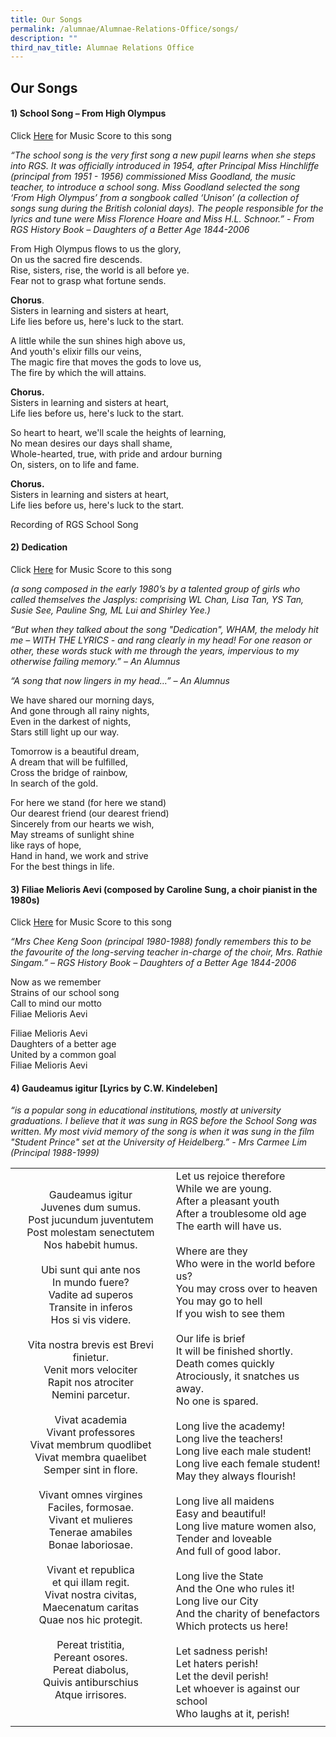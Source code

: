 ```yaml
---
title: Our Songs
permalink: /alumnae/Alumnae-Relations-Office/songs/
description: ""
third_nav_title: Alumnae Relations Office
---
```

## Our Songs

#### 1) School Song – From High Olympus

Click [Here](/files/SchoolSong_MusicScore.pdf) for Music Score to this song

_“The school song is the very first song a new pupil learns when she steps into RGS. It was officially introduced in 1954, after Principal Miss Hinchliffe (principal from 1951 - 1956) commissioned Miss Goodland, the music teacher, to introduce a school song. Miss Goodland selected the song ‘From High Olympus’ from a songbook called ‘Unison’ (a collection of songs sung during the British colonial days). The people responsible for the lyrics and tune were Miss Florence Hoare and Miss H.L. Schnoor.” - From RGS History Book – Daughters of a Better Age 1844-2006_

From High Olympus flows to us the glory, <br>
On us the sacred fire descends. <br>
Rise, sisters, rise, the world is all before ye. <br>
Fear not to grasp what fortune sends.

**Chorus**. <br>
Sisters in learning and sisters at heart, <br>
Life lies before us, here's luck to the start.

A little while the sun shines high above us, <br>
And youth's elixir fills our veins, <br>
The magic fire that moves the gods to love us, <br>
The fire by which the will attains.

**Chorus.** <br>
Sisters in learning and sisters at heart, <br>
Life lies before us, here's luck to the start.

So heart to heart, we'll scale the heights of learning, <br>
No mean desires our days shall shame, <br>
Whole-hearted, true, with pride and ardour burning <br>
On, sisters, on to life and fame.

**Chorus.** <br>
Sisters in learning and sisters at heart, <br>
Life lies before us, here's luck to the start.

Recording of RGS School Song

#### 2) Dedication

Click [Here](/files/Dedication_MusicScore.pdf) for Music Score to this song

_(a song composed in the early 1980’s by a talented group of girls who called themselves the Jasplys: comprising WL Chan, Lisa Tan, YS Tan, Susie See, Pauline Sng, ML Lui and Shirley Yee.)_

_“But when they talked about the song "Dedication", WHAM, the melody hit me – WITH THE LYRICS - and rang clearly in my head! For one reason or other, these words stuck with me through the years, impervious to my otherwise failing memory.” – An Alumnus_

_“A song that now lingers in my head…” – An Alumnus_

We have shared our morning days, <br>
And gone through all rainy nights, <br>
Even in the darkest of nights, <br>
Stars still light up our way.

Tomorrow is a beautiful dream, <br>
A dream that will be fulfilled, <br>
Cross the bridge of rainbow, <br>
In search of the gold.

For here we stand (for here we stand) <br>
Our dearest friend (our dearest friend) <br>
Sincerely from our hearts we wish, <br>
May streams of sunlight shine <br>
like rays of hope, <br>
Hand in hand, we work and strive <br>
For the best things in life.

#### 3) Filiae Melioris Aevi (composed by Caroline Sung, a choir pianist in the 1980s)

Click [Here](/files/Score_Filiae.pdf) for Music Score to this song

_“Mrs Chee Keng Soon (principal 1980-1988) fondly remembers this to be the favourite of the long-serving teacher in-charge of the choir, Mrs. Rathie Singam.” – RGS History Book – Daughters of a Better Age 1844-2006_

Now as we remember <br>
Strains of our school song <br>
Call to mind our motto <br>
Filiae Melioris Aevi

Filiae Melioris Aevi <br>
Daughters of a better age <br>
United by a common goal <br>
Filiae Melioris Aevi

#### 4) Gaudeamus igitur \[Lyrics by C.W. Kindeleben\]

_“is a popular song in educational institutions, mostly at university graduations. I believe that it was sung in RGS before the School Song was written. My most vivid memory of the song is when it was sung in the film "Student Prince" set at the University of Heidelberg.” - Mrs Carmee Lim (Principal 1988-1999)_

|   |   |
|:-:|---|
| Gaudeamus igitur  <br>Juvenes dum sumus.  <br>Post jucundum juventutem  <br>Post molestam senectutem  <br>Nos habebit humus. <br><br>Ubi sunt qui ante nos  <br>In mundo fuere?  <br>Vadite ad superos  <br>Transite in inferos  <br>Hos si vis videre.<br><br>Vita nostra brevis est  Brevi finietur.  <br>Venit mors velociter  <br>Rapit nos atrociter  <br>Nemini parcetur.<br><br>Vivat academia  <br>Vivant professores  <br>Vivat membrum quodlibet  <br>Vivat membra quaelibet  <br>Semper sint in flore.<br><br>Vivant omnes virgines <br>Faciles, formosae.  <br>Vivant et mulieres  <br>Tenerae amabiles  <br>Bonae laboriosae.<br><br>Vivant et republica  <br>et qui illam regit.  <br>Vivat nostra civitas,  <br>Maecenatum caritas  <br>Quae nos hic protegit.<br><br>Pereat tristitia,  <br>Pereant osores.  <br>Pereat diabolus,  <br>Quivis antiburschius  <br>Atque irrisores. | Let us rejoice therefore  <br>While we are young.  <br>After a pleasant youth  <br>After a troublesome old age <br> The earth will have us.<br><br>Where are they  <br>Who were in the world before us?  <br>You may cross over to heaven  <br>You may go to hell  <br>If you wish to see them<br><br>Our life is brief  <br>It will be finished shortly.  <br>Death comes quickly  <br>Atrociously, it snatches us away.  <br>No one is spared.<br><br>Long live the academy!  <br>Long live the teachers!  <br>Long live each male student!  <br>Long live each female student!  <br>May they always flourish!<br><br>Long live all maidens  <br>Easy and beautiful!  <br>Long live mature women also,  <br>Tender and loveable  <br>And full of good labor.<br><br>Long live the State  <br>And the One who rules it!  <br>Long live our City  <br>And the charity of benefactors  <br>Which protects us here! <br><br>Let sadness perish!  <br>Let haters perish!  <br>Let the devil perish!  <br>Let whoever is against our school  <br>Who laughs at it, perish! |
|   |   |